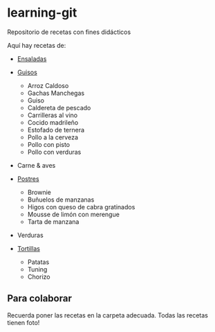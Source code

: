 ﻿# learning-git
Repositorio de recetas con fines didácticos

Aquí hay recetas de:

* [Ensaladas](Ensaladas/)
* [Guisos](Guisos/)
	- Arroz Caldoso
	- Gachas Manchegas
	- Guiso
	- Caldereta de pescado
	- Carrilleras al vino
	- Cocido madrileño
	- Estofado de ternera
	- Pollo a la cerveza
	- Pollo con pisto
	- Pollo con verduras

* Carne & aves

* [Postres](Postres/)
	- Brownie
	- Buñuelos de manzanas
	- Higos con queso de cabra gratinados
	- Mousse de limón con merengue
	- Tarta de manzana
	
* Verduras
* [Tortillas](Tortillas/)
	- Patatas 
	- Tuning
	- Chorizo

Para colaborar
--------------

Recuerda poner las recetas en la carpeta adecuada.
Todas las recetas tienen foto!

